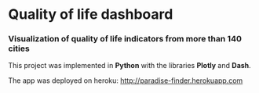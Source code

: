 # Quality of life dashboard
### Visualization of quality of life indicators from more than 140 cities

This project was implemented in **Python** with the libraries **Plotly** and **Dash**. 

The app was deployed on heroku: 
http://paradise-finder.herokuapp.com

